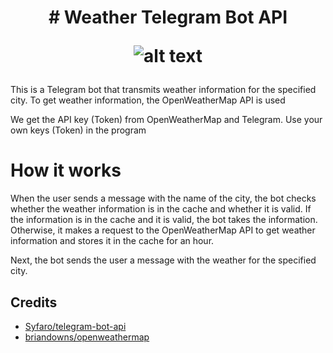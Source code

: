 <h1 align="center">
# Weather Telegram Bot API

![alt text](https://media.giphy.com/media/v1.Y2lkPTc5MGI3NjExYzE4M2Y0MzAwMzBmY2IzNDIzNDQ0ZWE1YzMxMDk5OWE4NmJiM2YyMyZjdD1n/qemJG3Zif4NZE6miJ7/giphy.gif)
</h1>

This is a Telegram bot that transmits weather information for the specified city. To get weather information, the OpenWeatherMap API is used

We get the API key (Token) from OpenWeatherMap and Telegram.
Use your own keys (Token) in the program

# How it works

When the user sends a message with the name of the city, the bot checks whether the weather information is in the cache and whether it is valid. If the information is in the cache and it is valid, the bot takes the information. Otherwise, it makes a request to the OpenWeatherMap API to get weather information and stores it in the cache for an hour.

Next, the bot sends the user a message with the weather for the specified city.

## Credits
* [Syfaro/telegram-bot-api](https://github.com/go-telegram-bot-api/telegram-bot-api)
* [briandowns/openweathermap](https://github.com/briandowns/openweathermap)

